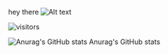 hey there ![Alt text](relative/path/to/img.jpg?raw=true "Title")

![visitors](https://camo.githubusercontent.com/e8e7b06ecf583bc040eb60e44eb5b8e0ecc5421320a92929ce21522dbc34c891/68747470733a2f2f6d656469612e67697068792e636f6d2f6d656469612f6876524a434c467a6361737252346961377a2f67697068792e676966)

![Anurag's GitHub stats](https://github-readme-stats.vercel.app/api?username=minhhoang-00&show_icons=true&theme=radical)
Anurag's GitHub stats

